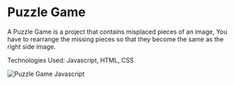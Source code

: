 #  Puzzle Game

A Puzzle Game is a project that contains misplaced pieces of an image, You have to rearrange the missing pieces so that they become the same as the right side image.

Technologies Used: Javascript, HTML, CSS

![Puzzle Game Javascript](image.png)
